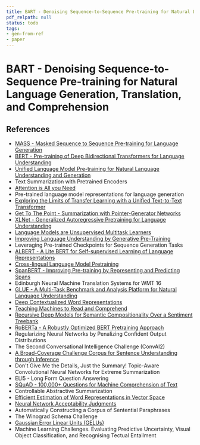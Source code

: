 ```yaml
---
title: BART - Denoising Sequence-to-Sequence Pre-training for Natural Language Generation, Translation, and Comprehension
pdf_relpath: null
status: todo
tags:
- gen-from-ref
- paper
---
```


# BART - Denoising Sequence-to-Sequence Pre-training for Natural Language Generation, Translation, and Comprehension

## References

- [MASS - Masked Sequence to Sequence Pre-training for Language Generation](./mass-masked-sequence-to-sequence-pre-training-for-language-generation.md)
- [BERT - Pre-training of Deep Bidirectional Transformers for Language Understanding](./bert-pre-training-of-deep-bidirectional-transformers-for-language-understanding.md)
- [Unified Language Model Pre-training for Natural Language Understanding and Generation](./unified-language-model-pre-training-for-natural-language-understanding-and-generation.md)
- Text Summarization with Pretrained Encoders
- [Attention is All you Need](./attention-is-all-you-need.md)
- Pre-trained language model representations for language generation
- [Exploring the Limits of Transfer Learning with a Unified Text-to-Text Transformer](./exploring-the-limits-of-transfer-learning-with-a-unified-text-to-text-transformer.md)
- [Get To The Point - Summarization with Pointer-Generator Networks](./get-to-the-point-summarization-with-pointer-generator-networks.md)
- [XLNet - Generalized Autoregressive Pretraining for Language Understanding](./xlnet-generalized-autoregressive-pretraining-for-language-understanding.md)
- [Language Models are Unsupervised Multitask Learners](./language-models-are-unsupervised-multitask-learners.md)
- [Improving Language Understanding by Generative Pre-Training](./improving-language-understanding-by-generative-pre-training.md)
- Leveraging Pre-trained Checkpoints for Sequence Generation Tasks
- [ALBERT - A Lite BERT for Self-supervised Learning of Language Representations](./albert-a-lite-bert-for-self-supervised-learning-of-language-representations.md)
- [Cross-lingual Language Model Pretraining](./cross-lingual-language-model-pretraining.md)
- [SpanBERT - Improving Pre-training by Representing and Predicting Spans](./spanbert-improving-pre-training-by-representing-and-predicting-spans.md)
- Edinburgh Neural Machine Translation Systems for WMT 16
- [GLUE - A Multi-Task Benchmark and Analysis Platform for Natural Language Understanding](./glue-a-multi-task-benchmark-and-analysis-platform-for-natural-language-understanding.md)
- [Deep Contextualized Word Representations](./deep-contextualized-word-representations.md)
- [Teaching Machines to Read and Comprehend](./teaching-machines-to-read-and-comprehend.md)
- [Recursive Deep Models for Semantic Compositionality Over a Sentiment Treebank](./recursive-deep-models-for-semantic-compositionality-over-a-sentiment-treebank.md)
- [RoBERTa - A Robustly Optimized BERT Pretraining Approach](./roberta-a-robustly-optimized-bert-pretraining-approach.md)
- Regularizing Neural Networks by Penalizing Confident Output Distributions
- The Second Conversational Intelligence Challenge (ConvAI2)
- [A Broad-Coverage Challenge Corpus for Sentence Understanding through Inference](./a-broad-coverage-challenge-corpus-for-sentence-understanding-through-inference.md)
- Don't Give Me the Details, Just the Summary! Topic-Aware Convolutional Neural Networks for Extreme Summarization
- ELI5 - Long Form Question Answering
- [SQuAD - 100,000+ Questions for Machine Comprehension of Text](./squad-100-000-questions-for-machine-comprehension-of-text.md)
- Controllable Abstractive Summarization
- [Efficient Estimation of Word Representations in Vector Space](./efficient-estimation-of-word-representations-in-vector-space.md)
- [Neural Network Acceptability Judgments](./neural-network-acceptability-judgments.md)
- Automatically Constructing a Corpus of Sentential Paraphrases
- The Winograd Schema Challenge
- [Gaussian Error Linear Units (GELUs)](./gaussian-error-linear-units-gelus.md)
- Machine Learning Challenges. Evaluating Predictive Uncertainty, Visual Object Classification, and Recognising Tectual Entailment
